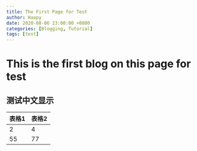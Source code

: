 ```yaml
---
title: The First Page for Test
author: Haapy
date: 2020-08-06 23:00:00 +0800
categories: [Blogging, Tutorial]
tags: [test]
---
```


# This is the first blog on this page for test

## 测试中文显示


| 表格1 | 表格2 |
| ----- | ----- |
| 2     | 4     |
| 55    | 77    |